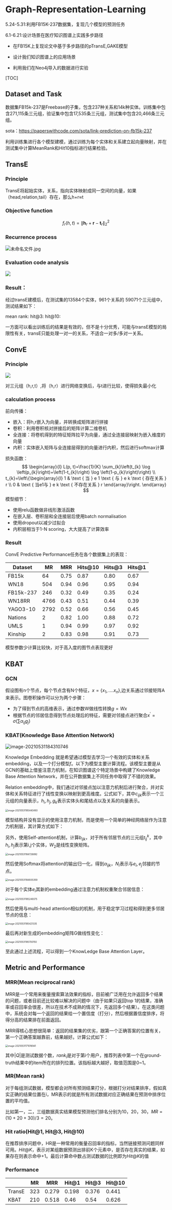 # Graph-Representation-Learning

5.24-5.31:利用FB15K-237数据集，复现几个模型的预测任务

6.1-6.21:设计场景在医疗知识图谱上实践多步路径

- 在FB15K上复现论文中基于多步路径的pTransE,GAKE模型

- 设计我们知识图谱上的应用场景
- 利用我们在Neo4j导入的数据进行实验

[TOC]

## Dataset and Task

数据集FB15k-237是Freebase的子集，包含237种关系和14k种实体。训练集中包含271,115条三元组，验证集中包含17,535条三元组，测试集中包含20,466条三元组。

sota：https://paperswithcode.com/sota/link-prediction-on-fb15k-237

利用训练集进行各个模型建模，通过训练为每个实体和关系建立起向量映射，并在测试集中计算MeanRank和Hit10指标进行结果检验。

## TransE

### Principle

TransE将起始实体，关系，指向实体映射成同一空间的向量，如果（head,relation,tail）存在，那么h+r≈t

### Objective function

$$
f_{r}(h, t)=\left\|\mathbf{h}_{r}+\mathbf{r}-\mathbf{t}_{r}\right\|_{2}^{2}
$$

### Recurrence process

![未命名文件.jpg](http://ww1.sinaimg.cn/large/005IQUPRgy1gr1n47kgdfj31520im77a.jpg)

### Evaluation code analysis

![](http://ww1.sinaimg.cn/large/005IQUPRly1gr2l3dvyxpj31a80qe15o.jpg)

### Result：

经过transE建模后，在测试集的13584个实体，961个关系的 59071个三元组中，测试结果如下：

mean rank: 
hit@3: 
hit@10: 

一方面可以看出训练后的结果是有效的，但不是十分优秀，可能与transE模型的局限性有关，transE只能处理一对一的关系，不适合一对多/多对一关系。

## ConvE

### Principle

![](http://ww1.sinaimg.cn/large/005IQUPRgy1gr2nvj7n8bj31xc0ns4qp.jpg)

对三元组（h,r,t）,将（h,r）进行网络变换后，与t进行比较，使得损失最小化

### calculation process

前向传播：

- 嵌入：将h,r嵌入为向量，并转换成矩阵进行拼接
- 卷积：利用卷积核对拼接后的矩阵计算二维卷机
- 全连接：将卷机得到的特征矩阵拉平为向量，通过全连接层映射为嵌入维度的向量
- 内积：实体嵌入矩阵与全连接层得到的向量进行内积，然后进行softmax计算

损失函数：
$$
\begin{array}{l}
L(p, t)=\frac{1}{K} \sum_{k}\left(t_{k} \log \left(p_{k}\right)+\left(1-t_{k}\right) \log \left(1-p_{k}\right)\right) \\
t_{k}=\left\{\begin{array}{l}
1 & \text { 当 } e 1 \text { 与 } e k \text { 存在关系 } r \\
0 & \text { 当e1与 } e k \text { 不存在关系 } r
\end{array}\right.
\end{array}
$$
模型细节：

- 使用relu函数做非线形激活函数
- 在嵌入层、卷积层和全连接层后使用batch normalisation
- 使用dropout以减少过拟合
- 内积层相当于1-N scoring，大大提高了计算效率

### Result

ConvE Predictive Performance任务在各个数据集上的表现：

| Dataset   | MR   | MRR  | Hits@10 | Hits@3 | Hits@1 |
| --------- | ---- | ---- | ------- | ------ | ------ |
| FB15k     | 64   | 0.75 | 0.87    | 0.80   | 0.67   |
| WN18      | 504  | 0.94 | 0.96    | 0.95   | 0.94   |
| FB15k-237 | 246  | 0.32 | 0.49    | 0.35   | 0.24   |
| WN18RR    | 4766 | 0.43 | 0.51    | 0.44   | 0.39   |
| YAGO3-10  | 2792 | 0.52 | 0.66    | 0.56   | 0.45   |
| Nations   | 2    | 0.82 | 1.00    | 0.88   | 0.72   |
| UMLS      | 1    | 0.94 | 0.99    | 0.97   | 0.92   |
| Kinship   | 2    | 0.83 | 0.98    | 0.91   | 0.73   |

模型参数少计算比较快，对于高入度的图节点表现更好

## KBAT

### GCN

假设图有n个节点，每个节点含有N个特征，$x = \{x_1,....x_n\}$,边关系通过邻接矩阵A来表示。图卷积操作可以分为两个步骤：

- 为了得到节点的高维表示，通过参数W做线性转换$g = Wx$
- 根据节点的邻居信息得到节点处理后的特征，需要对邻接点进行聚合$x^{'}=\sigma(\sum\alpha_{ij}g_j)$



### KBAT(Knowledge Base Attention Network)

![image-20210531184310746](https://tva1.sinaimg.cn/large/008i3skNly1gr1sscnorpj31eo0lctfo.jpg)



Knowledge Embedding 就是希望通过模型去学习一个有效的实体和关系embedding，以及一个打分模型$f$。以下为模型主要计算流程。该模型主要是从GCN的基础上借鉴注意力机制，在知识图谱这个特定场景中构建了Knowledge Base Attention Network，并在公开数据集上不同任务中取得了不错的效果。



Relation embedding中，我们通过对邻接点加以注意力机制后进行聚合，并对实体和关系特征进行了线性变换以映射到更高维度。公式如下，其中$c_{ijk}$表示一个三元组的向量表示，$h_i,h_j,g_k$表示实体头和尾结点以及关系的向量表示。

<img src="https://tva1.sinaimg.cn/large/008i3skNly1gr1t4d99b5j30bi02eq2y.jpg" alt="image-20210531185440493" style="zoom:50%;" />

模型结构并没有显示的使用注意力机制，而是使用一个简单的神经网络层作为注意力机制层，其计算方式如下：

另外，使用Self-attention机制，计算$b_{ijk}$，对于所有邻居节点的三元组$t_{ij}^k$，其中$h_i,h_j$表示第i,j个实体，$W_2$是线性变换矩阵。

<img src="https://tva1.sinaimg.cn/large/008i3skNly1gr1sws9rt4j30fa03ejri.jpg" alt="image-20210531184726892" style="zoom:50%;" />

然后使用Softmax将attention的输出归一化，得到$\alpha_{ijk}$，$N_i$表示与$e_i, e_j$邻接的节点。

<img src="https://tva1.sinaimg.cn/large/008i3skNly1gr1tbpf60qj30ig05cwey.jpg" alt="image-20210531184935359" style="zoom:50%;" />

对于每个实体$e_i$其新的embedding通过注意力机制权重聚合邻居信息：

<img src="https://tva1.sinaimg.cn/large/008i3skNly1gr1t2fi459j30f6042aaa.jpg" alt="image-20210531185249375" style="zoom:50%;" />

然后使用与multi-head attention相似的机制，用于稳定学习过程和得到更多邻居节点的信息：

<img src="https://tva1.sinaimg.cn/large/008i3skNly1gr1t413bahj30ec04uq37.jpg" alt="image-20210531185421335" style="zoom:50%;" />

最后再对新生成的embedding矩阵G做线性变化：

<img src="https://tva1.sinaimg.cn/large/008i3skNly1gr1t6rvrqqj308003swef.jpg" alt="image-20210531185700150" style="zoom:50%;" />

至此通过上述流程，可以得到一个KnowLedge Base Attention Layer。

## Metric and Performance

### MRR(Mean reciprocal rank)

MRR是一个常用来衡量搜索算法效果的指标，目前被广泛用在允许返回多个结果的问题，或者目前还比较难以解决的问题中（由于如果只返回top 1的结果，准确率或召回率会很差，所以在技术不成熟的情况下，先返回多个结果）。在这类问题中，系统会对每一个返回的结果给一个置信度（打分），然后根据置信度排序，将得分高的结果排在前面返回。

MRR得核心思想很简单：返回的结果集的优劣，跟第一个正确答案的位置有关，第一个正确答案越靠前，结果越好。计算公式如下：

<img src="https://tva1.sinaimg.cn/large/008i3skNly1gr1q3p43e5j30fa04kglu.jpg" alt="image-20210531171016941" style="zoom:50%;" />

其中$|Q|$是测试数据个数，$rank_i$是对于第i个用户，推荐列表中第一个在ground-truth结果中的item所在的排列位置。该指标越大越好，取值范围是0~1。



### MR(Mean rank)

对于每组测试数据，模型都会对所有预测结果打分，根据打分对结果排序，假如真实正确的结果位置在$i$，MR表示的就是所有测试数据对应正确结果在预测中排序位置的平均值。

比如第一，二，三组数据真实结果模型预测他们排名分别为10，20，30，$MR = (10 + 20 + 30)/ 3=20$。



### Hit ratio(Hit@1, Hit@3, Hit@10)

在推荐排序问题中，HR是一种常用的衡量召回率的指标，当然链接预测问题同样可用。$Hit@K$，表示对某组数据预测出排前K个元素中，是否存在真实的结果，如果存在则表示命中+1。最后计算命中数占测试数据的比例即为$Hit@K$的值



### Performance 

|        | MR   | MRR   | Hit@1 | Hit@3 | Hit@10 |
| ------ | ---- | ----- | ----- | ----- | ------ |
| TransE | 323  | 0.279 | 0.198 | 0.376 | 0.441  |
| KBAT   | 210  | 0.518 | 0.46  | 0.54  | 0.626  |





